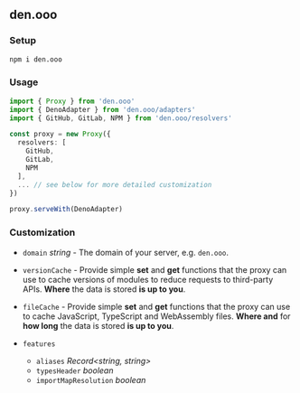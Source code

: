 ## den.ooo

### Setup

```bash
npm i den.ooo
```

### Usage

```ts
import { Proxy } from 'den.ooo'
import { DenoAdapter } from 'den.ooo/adapters'
import { GitHub, GitLab, NPM } from 'den.ooo/resolvers'

const proxy = new Proxy({
  resolvers: [
    GitHub,
    GitLab,
    NPM
  ],
  ... // see below for more detailed customization
})

proxy.serveWith(DenoAdapter)
```

### Customization

- `domain` *string* - The domain of your server, e.g. `den.ooo`.

- `versionCache` - Provide simple **set** and **get** functions that the proxy can use to cache versions of modules to reduce requests to third-party APIs. **Where** the data is stored **is up to you**.

- `fileCache` - Provide simple **set** and **get** functions that the proxy can use to cache JavaScript, TypeScript and WebAssembly files. **Where and** for **how long** the data is stored **is up to you**.

- `features`

  - `aliases` *Record<string, string>*
  - `typesHeader` *boolean*
  - `importMapResolution` *boolean*
